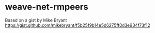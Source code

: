 # weave-net-rmpeers
Based on a gist by Mike Bryant https://gist.github.com/mikebryant/f5b25f9b14e5d6275ff0d3e934f73f12
